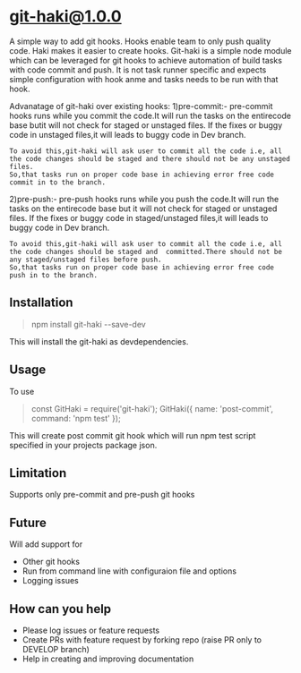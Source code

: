 # git-haki@1.0.0

A simple way to add git hooks. 
Hooks enable team to only push quality code. Haki makes it easier to create hooks.
Git-haki is a simple node module  which can be leveraged for git hooks to achieve automation of build tasks with code commit and push.
It is not task runner specific and expects simple configuration with hook anme and tasks needs to be run with that hook.

Advanatage of git-haki over existing hooks:
1)pre-commit:-
    pre-commit hooks runs while you commit the code.It will run the tasks on the entirecode base butit will not check for staged or unstaged files.
    If the fixes or buggy code in unstaged files,it will leads to buggy code in Dev branch.

    To avoid this,git-haki will ask user to commit all the code i.e, all the code changes should be staged and there should not be any unstaged files.
    So,that tasks run on proper code base in achieving error free code commit in to the branch.


2)pre-push:-
    pre-push hooks runs while you push the code.It will run the tasks on the entirecode base but it will not check for staged or unstaged files.
    If the fixes or buggy code in staged/unstaged files,it will leads to buggy code in Dev branch.

    To avoid this,git-haki will ask user to commit all the code i.e, all the code changes should be staged and  committed.There should not be any staged/unstaged files before push.
    So,that tasks run on proper code base in achieving error free code push in to the branch.

## Installation

> npm install git-haki --save-dev

This will install the git-haki as devdependencies.

## Usage

To use

> const GitHaki = require('git-haki');
GitHaki({
    name: 'post-commit',
    command: 'npm test'
});

This will create post commit git hook which will run npm test script specified in your projects package json.


## Limitation

Supports only pre-commit and pre-push git hooks 

## Future

Will add support for
- Other git hooks
- Run from command line with configuraion file and options
- Logging issues

## How can you help
- Please log issues or feature requests
- Create PRs with feature request by forking repo (raise PR only to DEVELOP branch)
- Help in creating and improving documentation
